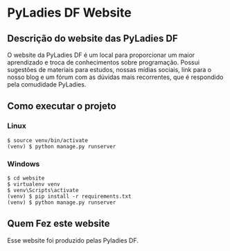 # PyLadies DF Website

## Descrição do website das PyLadies DF

O website da PyLadies DF é um local para proporcionar um maior aprendizado e troca de conhecimentos
sobre programação. Possui sugestões de materiais para estudos, nossas mídias sociais, link para o
nosso blog e um fórum com as dúvidas mais recorrentes, que é respondido pela comudidade PyLadies.

## Como executar o projeto

### Linux

``` console
$ source venv/bin/activate
(venv) $ python manage.py runserver
```

### Windows

``` console
$ cd website
$ virtualenv venv
$ venv\Scripts\activate
(venv) $ pip install -r requirements.txt
(venv) $ python manage.py runserver
```

## Quem Fez este website

Esse website foi produzido pelas Pyladies DF.
